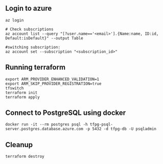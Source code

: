 ## Login to azure


```
az login

# Check subscriptions
az account list --query "[?user.name=='<email>'].{Name:name, ID:id, Default:isDefault}" --output Table

#switching subscription:
az account set --subscription "<subscription_id>"

```

## Running terraform


```
export ARM_PROVIDER_ENHANCED_VALIDATION=1                      
export ARM_SKIP_PROVIDER_REGISTRATION=true
tfswitch
terraform init
terraform apply
```

## Connect to PostgreSQL using docker

```
docker run -it --rm postgres psql -h tfpg-psql-server.postgres.database.azure.com -p 5432 -d tfpg-db -U psqladmin
```

## Cleanup

```
terraform destroy
```